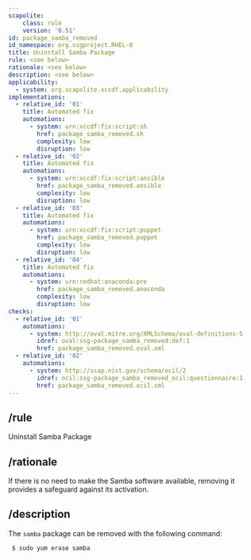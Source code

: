 ```yaml
---
scapolite:
    class: rule
    version: '0.51'
id: package_samba_removed
id_namespace: org.ssgproject.RHEL-8
title: Uninstall Samba Package
rule: <see below>
rationale: <see below>
description: <see below>
applicability:
  - system: org.scapolite.xccdf.applicability
implementations:
  - relative_id: '01'
    title: Automated fix
    automations:
      - system: urn:xccdf:fix:script:sh
        href: package_samba_removed.sh
        complexity: low
        disruption: low
  - relative_id: '02'
    title: Automated fix
    automations:
      - system: urn:xccdf:fix:script:ansible
        href: package_samba_removed.ansible
        complexity: low
        disruption: low
  - relative_id: '03'
    title: Automated fix
    automations:
      - system: urn:xccdf:fix:script:puppet
        href: package_samba_removed.puppet
        complexity: low
        disruption: low
  - relative_id: '04'
    title: Automated fix
    automations:
      - system: urn:redhat:anaconda:pre
        href: package_samba_removed.anaconda
        complexity: low
        disruption: low
checks:
  - relative_id: '01'
    automations:
      - system: http://oval.mitre.org/XMLSchema/oval-definitions-5
        idref: oval:ssg-package_samba_removed:def:1
        href: package_samba_removed.oval.xml
  - relative_id: '02'
    automations:
      - system: http://scap.nist.gov/schema/ocil/2
        idref: ocil:ssg-package_samba_removed_ocil:questionnaire:1
        href: package_samba_removed.ocil.xml
---
```



## /rule

Uninstall Samba Package

## /rationale

If
there is no need to make the Samba software available, removing it
provides a safeguard against its activation.

## /description

The
`samba` package can be removed with the following command:

``` 
 $ sudo yum erase samba
```
